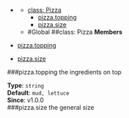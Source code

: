 * [](#undefined)
  * [class: Pizza](#Pizza)
    * [pizza.topping](#Pizza#topping)
    * [pizza.size](#Pizza#size)
  * [](#package_undefined)
#Global
<a name="Pizza"></a>
##class: Pizza
**Members**


* [pizza.topping](#Pizza#topping)
* [pizza.size](#Pizza#size)

<a name="Pizza#topping"></a>
###pizza.topping
the ingredients on top

**Type**: `string`  
**Default**: `mud, lettuce`  
**Since**: v1.0.0  
<a name="Pizza#size"></a>
###pizza.size
the general size

